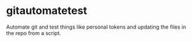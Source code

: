 # gitautomatetest
Automate git and test things like personal tokens and updating the files in the repo from a script.

